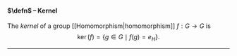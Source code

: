#### $\defn$ – Kernel
The *kernel* of a group [[Homomorphism|homomorphism]] $f: G \to G$ is 
$$\ker(f) = \{g \in G \mid f(g) = e_H\}.$$
***